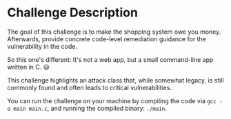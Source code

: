 # Challenge Description

The goal of this challenge is to make the shopping system owe you money. Afterwards, provide concrete code-level remediation guidance for the vulnerability in the code. 

So this one's different: It's not a web app, but a small command-line app written in C. 😃 

This challenge highlights an attack class that, while somewhat legacy, is still commonly found and often leads to critical vulnerabilities..

You can run the challenge on your machine by compiling the code via `gcc -o main main.c`, and running the compiled binary: `./main`.